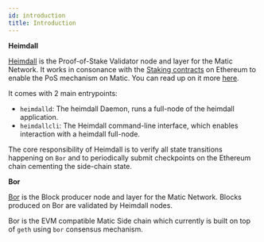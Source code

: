 ```yaml
---
id: introduction
title: Introduction
---
```

**Heimdall**

[Heimdall](https://github.com/maticnetwork/heimdall) is the Proof-of-Stake Validator node and layer for the Matic Network. It works in consonance with the [Staking contracts](https://github.com/maticnetwork/contracts/tree/master/contracts/staking) on Ethereum to enable the PoS mechanism on Matic. You can read up on it more [here](https://blog.matic.network/heimdall-and-bor-matic-validator-and-block-production-layers/).

It comes with 2 main entrypoints:

* `heimdalld`: The heimdall Daemon, runs a full-node of the heimdall application.
* `heimdallcli`: The Heimdall command-line interface, which enables interaction with a heimdall full-node.

The core responsibility of Heimdall is to verify all state transitions happening on `Bor` and to periodically submit checkpoints on the Ethereum chain cementing the side-chain state.

**Bor**

[Bor](https://github.com/maticnetwork/bor) is the Block producer node and layer for the Matic Network. Blocks produced on Bor are validated by Heimdall nodes.

Bor is the EVM compatible Matic Side chain which currently is built on top of `geth` using `bor` consensus mechanism.

